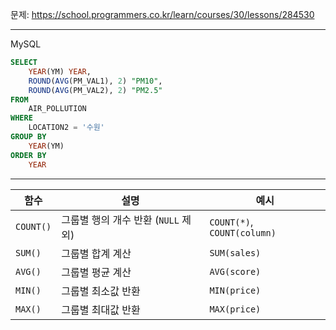 문제: https://school.programmers.co.kr/learn/courses/30/lessons/284530

---
MySQL

```SQL
SELECT 
    YEAR(YM) YEAR,
    ROUND(AVG(PM_VAL1), 2) "PM10",
    ROUND(AVG(PM_VAL2), 2) "PM2.5"
FROM 
    AIR_POLLUTION
WHERE 
    LOCATION2 = '수원'
GROUP BY
    YEAR(YM)
ORDER BY
    YEAR
```

---

| 함수        | 설명                       | 예시                          |
| --------- | ------------------------ | --------------------------- |
| `COUNT()` | 그룹별 행의 개수 반환 (`NULL` 제외) | `COUNT(*)`, `COUNT(column)` |
| `SUM()`   | 그룹별 합계 계산                | `SUM(sales)`                |
| `AVG()`   | 그룹별 평균 계산                | `AVG(score)`                |
| `MIN()`   | 그룹별 최소값 반환               | `MIN(price)`                |
| `MAX()`   | 그룹별 최대값 반환               | `MAX(price)`                |
